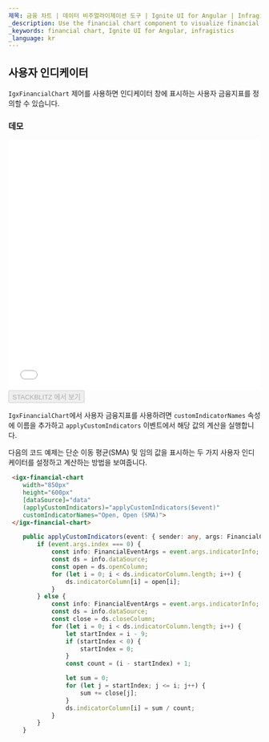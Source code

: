 ```yaml
---
제목: 금융 차트 | 데이터 비주얼라이제이션 도구 | Ignite UI for Angular | Infragistics | 사용자 인디케이터
_description: Use the financial chart component to visualize financial data using a simple API. View the demo, dependencies, usage and toolbar for more information. 
_keywords: financial chart, Ignite UI for Angular, infragistics
_language: kr
---
```


## 사용자 인디케이터

`IgxFinancialChart` 제어를 사용하면 인디케이터 창에 표시하는 사용자 금융지표를 정의할 수 있습니다.

### 데모

<div class="sample-container" style="height: 500px">
    <iframe id="financial-chart-custom-indicators-iframe" src='{environment:demosBaseUrl}/charts/financial-chart-custom-indicators' width="100%" height="100%" seamless frameBorder="0" onload="onSampleIframeContentLoaded(this);"></iframe>
</div>
<div>
    <button data-localize="stackblitz" disabled class="stackblitz-btn"   data-iframe-id="financial-chart-custom-indicators-iframe" data-demos-base-url="{environment:demosBaseUrl}">STACKBLITZ 에서 보기
    </button>
</div>

<div class="divider--half"></div>

`IgxFinancialChart`에서 사용자 금융지표를 사용하려면 `customIndicatorNames` 속성에 이름을 추가하고 `applyCustomIndicators` 이벤트에서 해당 값의 계산을 실행합니다.

다음의 코드 예제는 단순 이동 평균(SMA) 및 임의 값을 표시하는 두 가지 사용자 인디케이터를 설정하고 계산하는 방법을 보여줍니다.

```html
 <igx-financial-chart
    width="850px"
    height="600px"
    [dataSource]="data"
    (applyCustomIndicators)="applyCustomIndicators($event)"
    customIndicatorNames="Open, Open (SMA)">
 </igx-financial-chart>
```

```typescript
    public applyCustomIndicators(event: { sender: any, args: FinancialChartCustomIndicatorArgs }) {
        if (event.args.index === 0) {
            const info: FinancialEventArgs = event.args.indicatorInfo;
            const ds = info.dataSource;
            const open = ds.openColumn;
            for (let i = 0; i < ds.indicatorColumn.length; i++) {
                ds.indicatorColumn[i] = open[i];
            }
        } else {
            const info: FinancialEventArgs = event.args.indicatorInfo;
            const ds = info.dataSource;
            const close = ds.closeColumn;
            for (let i = 0; i < ds.indicatorColumn.length; i++) {
                let startIndex = i - 9;
                if (startIndex < 0) {
                    startIndex = 0;
                }
                const count = (i - startIndex) + 1;

                let sum = 0;
                for (let j = startIndex; j <= i; j++) {
                    sum += close[j];
                }
                ds.indicatorColumn[i] = sum / count;
            }
        }
    }
```
